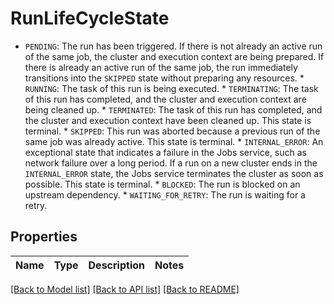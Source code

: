 # RunLifeCycleState

* `PENDING`: The run has been triggered. If there is not already an active run of the same job, the cluster and execution context are being prepared. If there is already an active run of the same job, the run immediately transitions into the `SKIPPED` state without preparing any resources. * `RUNNING`: The task of this run is being executed. * `TERMINATING`: The task of this run has completed, and the cluster and execution context are being cleaned up. * `TERMINATED`: The task of this run has completed, and the cluster and execution context have been cleaned up. This state is terminal. * `SKIPPED`: This run was aborted because a previous run of the same job was already active. This state is terminal. * `INTERNAL_ERROR`: An exceptional state that indicates a failure in the Jobs service, such as network failure over a long period. If a run on a new cluster ends in the `INTERNAL_ERROR` state, the Jobs service terminates the cluster as soon as possible. This state is terminal. * `BLOCKED`: The run is blocked on an upstream dependency. * `WAITING_FOR_RETRY`: The run is waiting for a retry.

## Properties
Name | Type | Description | Notes
------------ | ------------- | ------------- | -------------

[[Back to Model list]](../README.md#documentation-for-models) [[Back to API list]](../README.md#documentation-for-api-endpoints) [[Back to README]](../README.md)


